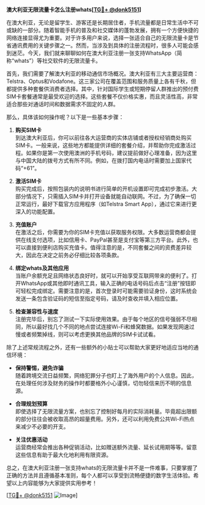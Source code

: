 **澳大利亚无限流量卡怎么注册whats[[TG💪+ @donk5151](https://t.me/s/donk5151)]**

在澳大利亚，无论是留学生、游客还是长期居住者，手机流量都是日常生活中不可或缺的一部分。随着智能手机的普及和社交媒体的蓬勃发展，拥有一个方便快捷的网络连接显得尤为重要。对于许多用户来说，选择一张适合自己的无限流量卡是节省通讯费用的关键步骤之一。然而，当涉及到具体的注册流程时，很多人可能会感到迷茫。今天，我们就来聊聊如何在澳大利亚注册一张支持WhatsApp（简称“whats”）等社交软件的无限流量卡。

首先，我们需要了解澳大利亚的移动通信市场概况。澳大利亚有三大主要运营商：Telstra、Optus和Vodafone。这三家公司在覆盖范围和服务质量上各有千秋，但都提供多种套餐供消费者选择。其中，针对国际学生或短期停留人群推出的预付费SIM卡套餐通常是最受欢迎的选择。这些套餐不仅价格实惠，而且灵活性高，非常适合那些对通话时间和数据需求不固定的人群。

那么，具体该如何操作呢？以下是一些基本步骤：

1. **购买SIM卡**  
   到达澳大利亚后，你可以前往各大运营商的实体店铺或者授权经销商处购买SIM卡。一般来说，这些地方都能提供详细的套餐介绍，并帮助你完成激活过程。如果你是第一次使用澳洲的手机号码，建议提前做好心理准备，因为这里与中国大陆的拨号方式有所不同。例如，在拨打国内电话时需要加上国家代码“+61”。

2. **激活SIM卡**  
   购买完成后，按照包装内的说明书进行简单的开机设置即可完成初步激活。大部分情况下，只需插入SIM卡并打开设备就能自动联网。不过，为了确保一切正常运行，最好下载官方应用程序（如Telstra Smart App），通过它来进行更深入的功能配置。

3. **充值账户**  
   在激活之后，你需要为你的SIM卡充值以获取服务权限。大多数运营商都会提供在线支付选项，比如信用卡、PayPal甚至是支付宝等第三方平台。此外，也可以直接到便利店购买充值卡。值得注意的是，不同套餐之间的资费差异较大，因此在决定之前务必仔细比较各项条款。

4. **绑定whats及其他应用**  
   当账户余额充足且网络状态良好时，就可以开始享受互联网带来的便利了。打开WhatsApp或其他即时通讯工具，输入正确的电话号码后点击“注册”按钮即可轻松完成绑定。需要注意的是，首次登录时可能需要验证身份，这时系统会发送一条包含验证码的短信至指定号码，请及时查收并填入相应位置。

5. **检查兼容性与速度**  
   注册完毕后，别忘了测试一下实际使用效果。由于每个地区的信号强弱不尽相同，所以最好找几个不同的地点尝试连接Wi-Fi和蜂窝数据。如果发现网速过慢或者频繁掉线，则可以考虑更换其他品牌的SIM卡试试看。

除了上述常规流程之外，还有一些额外的小贴士可以帮助大家更好地适应当地的通信环境：

- **保持警惕，避免诈骗**  
   随着跨境交流日益频繁，网络犯罪分子也盯上了海外用户的个人信息。因此，在处理任何涉及财务的操作时都要格外小心谨慎，切勿轻信来历不明的信息源。
   
- **合理规划预算**  
   即使选择了无限流量方案，也别忘了控制好每月的实际消耗量。毕竟超出限额的部分往往会被收取高昂的超量费用。另外，还可以利用免费公共Wi-Fi热点来减少不必要的开支。

- **关注优惠活动**  
   运营商经常会推出各种促销活动，比如赠送额外流量、延长试用期等等。留意这些信息有助于最大化地利用有限资源。

总之，在澳大利亚注册一张支持whats的无限流量卡并不是一件难事，只要掌握了正确的方法并且遵循基本准则，每个人都可以享受到流畅便捷的数字生活体验。希望以上内容能够为大家提供实用参考！

[[TG💪+ @donk5151](https://t.me/s/donk5151) ![Image](https://i.postimg.cc/rwNCRYN7/Snipaste-2025-04-30-17-27-05.png)]